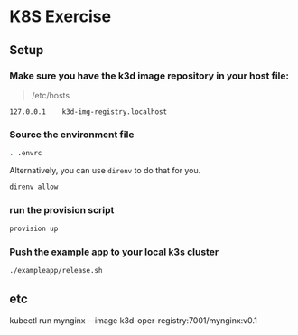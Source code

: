 # K8S Exercise

## Setup

### Make sure you have the k3d image repository in your host file:

> /etc/hosts

```text
127.0.0.1    k3d-img-registry.localhost
```

### Source the environment file

```sh
. .envrc
```

Alternatively, you can use `direnv` to do that for you.

```sh
direnv allow
```

### run the provision script 

```sh
provision up
```

### Push the example app to your local k3s cluster

```sh
./exampleapp/release.sh
```

## etc



kubectl run mynginx --image k3d-oper-registry:7001/mynginx:v0.1
